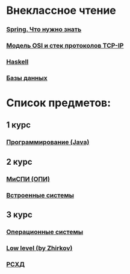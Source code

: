 # Внеклассное чтение

### [Spring. Что нужно знать](Spring/README.md)
### [Модель OSI и стек протоколов TCP-IP](NETWORKS/README.md)
### [Haskell](Haskell/README.md)
### [Базы данных](DB/README.md)

# Список предметов:

## 1 курс
### [Программирование (Java)](Programming/README.md)

## 2 курс
### [МиСПИ (ОПИ)](MISPI/README.md)
### [Встроенные системы](ES/README.md)

## 3 курс
### [Операционные системы](OS/README.md)
### [Low level (by Zhirkov)](Low-level/README.md)
### [РСХД](DSS/README.md)
